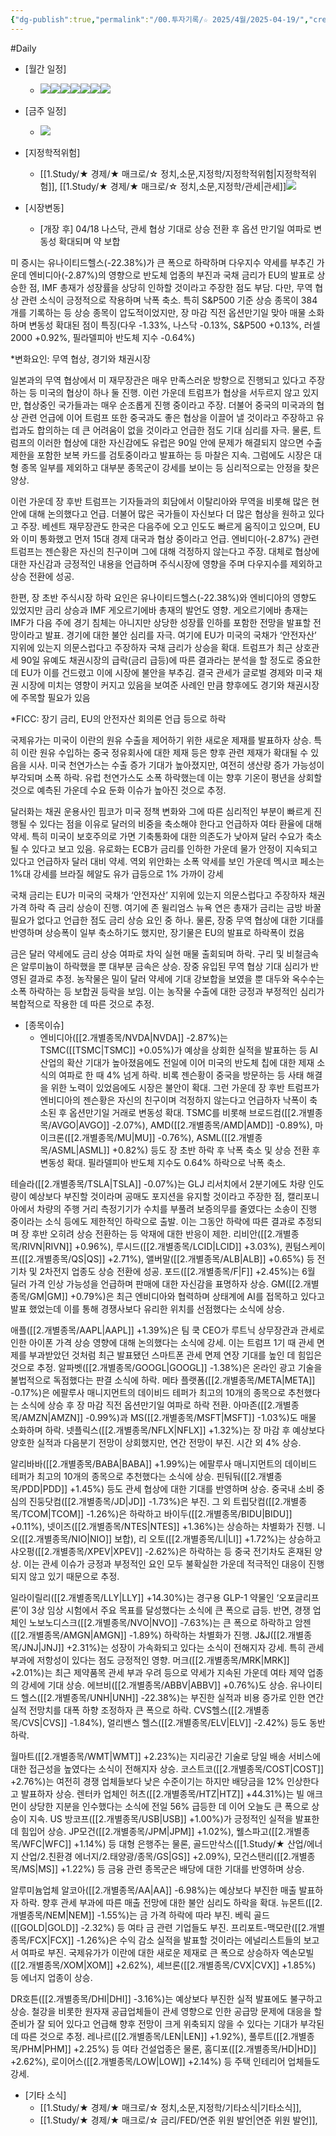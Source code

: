```yaml
---
{"dg-publish":true,"permalink":"/00.투자기록/☆ 2025/4월/2025-04-19/","created":"2025-04-14T11:02:56.598+09:00","updated":"2025-06-03T20:07:54.384+09:00"}
---
```


#Daily 


- [월간 일정]
	- ![](/img/user/attachments/Pasted%20image%2020250417172725.png)![](/img/user/attachments/Pasted%20image%2020250416150009.png)![](/img/user/attachments/Pasted%20image%2020250328104947.png)![](/img/user/attachments/Pasted%20image%2020250326131419.png)![](/img/user/attachments/Pasted%20image%2020250326131350.png)![](/img/user/attachments/Pasted%20image%2020250331141952.png)![](/img/user/attachments/Pasted%20image%2020250402141902.png)

- [금주 일정]
	- ![](/img/user/attachments/Pasted%20image%2020250417172813.png)
		





- [지정학적위험]
	- [[1.Study/★ 경제/★ 매크로/☆ 정치,소문,지정학/지정학적위험\|지정학적위험]], [[1.Study/★ 경제/★ 매크로/☆ 정치,소문,지정학/관세\|관세]]![](/img/user/attachments/Pasted%20image%2020250417133654.png)






- [시장변동]
	  
	- [개장 후]
04/18 나스닥, 관세 협상 기대로 상승 전환 후 옵션 만기일 여파로 변동성 확대되며 약 보합

미 증시는 유나이티드헬스(-22.38%)가 큰 폭으로 하락하며 다우지수 약세를 부추긴 가운데 엔비디아(-2.87%)의 영향으로 반도체 업종의 부진과 국채 금리가 EU의 발표로 상승한 점, IMF 총재가 성장률을 상당히 인하할 것이라고 주장한 점도 부담. 다만, 무역 협상 관련 소식이 긍정적으로 작용하며 낙폭 축소. 특히 S&P500 기준 상승 종목이 384개를 기록하는 등 상승 종목이 압도적이었지만, 장 마감 직전 옵션만기일 맞아 매물 소화하며 변동성 확대된 점이 특징(다우 -1.33%, 나스닥 -0.13%, S&P500 +0.13%, 러셀2000 +0.92%, 필라델피아 반도체 지수 -0.64%)

*변화요인: 무역 협상, 경기와 채권시장

일본과의 무역 협상에서 미 재무장관은 매우 만족스러운 방향으로 진행되고 있다고 주장하는 등 미국의 협상이 하나 둘 진행. 이런 가운데 트럼프가 협상을 서두르지 않고 있지만, 협상중인 국가들과는 매우 순조롭게 진행 중이라고 주장. 더불어 중국의 미국과의 협상 관련 언급에 이어 트럼프 또한 중국과도 좋은 협상을 이끌어 낼 것이라고 주장하고 유럽과도 합의하는 데 큰 어려움이 없을 것이라고 언급한 점도 기대 심리를 자극. 물론, 트럼프의 이러한 협상에 대한 자신감에도 유럽은 90일 안에 문제가 해결되지 않으면 수출 제한을 포함한 보복 카드를 검토중이라고 발표하는 등 마찰은 지속. 그럼에도 시장은 대형 종목 일부를 제외하고 대부분 종목군이 강세를 보이는 등 심리적으로는 안정을 찾은 양상. 

이런 가운데 장 후반 트럼프는 기자들과의 회담에서 이탈리아와 무역을 비롯해 많은 현안에 대해 논의했다고 언급. 더불어 많은 국가들이 자신보다 더 많은 협상을 원하고 있다고 주장. 베센트 재무장관도 한국은 다음주에 오고 인도도 빠르게 움직이고 있으며, EU와 이미 통화했고 먼저 15대 경제 대국과 협상 중이라고 언급. 엔비디아(-2.87%) 관련 트럼프는 젠슨황은 자신의 친구이며 그에 대해 걱정하지 않는다고 주장. 대체로 협상에 대한 자신감과 긍정적인 내용을 언급하며 주식시장에 영향을 주며 다우지수를 제외하고 상승 전환에 성공. 

한편, 장 초반 주식시장 하락 요인은 유나이티드헬스(-22.38%)와 엔비디아의 영향도 있었지만 금리 상승과 IMF 게오르기에바 총재의 발언도 영향. 게오르기에바 총재는 IMF가 다음 주에 경기 침체는 아니지만 상당한 성장률 인하를 포함한 전망을 발표할 전망이라고 발표. 경기에 대한 불안 심리를 자극. 여기에 EU가 미국의 국채가 ‘안전자산’ 지위에 있는지 의문스럽다고 주장하자 국채 금리가 상승을 확대. 트럼프가 최근 상호관세 90일 유예도 채권시장의 급락(금리 급등)에 따른 결과라는 분석을 할 정도로 중요한데 EU가 이를 건드렸고 이에 시장에 불안을 부추김. 결국 관세가 글로벌 경제와 미국 채권 시장에 미치는 영향이 커지고 있음을 보여준 사례인 만큼 향후에도 경기와 채권시장에 주목할 필요가 있음

*FICC: 장기 금리, EU의 안전자산 회의론 언급 등으로 하락

국제유가는 미국이 이란의 원유 수출을 제어하기 위한 새로운 제재를 발표하자 상승. 특히 이란 원유 수입하는 중국 정유회사에 대한 제재 등은 향후 관련 제재가 확대될 수 있음을 시사. 미국 천연가스는 수출 증가 기대가 높아졌지만, 여전히 생산량 증가 가능성이 부각되며 소폭 하락. 유럽 천연가스도 소폭 하락했는데 이는 향후 기온이 평년을 상회할 것으로 예측된 가운데 수요 둔화 이슈가 높아진 것으로 추정. 

달러화는 채권 운용사인 핌코가 미국 정책 변화와 그에 따른 심리적인 부분이 빠르게 진행될 수 있다는 점을 이유로 달러의 비중을 축소해야 한다고 언급하자 여타 환율에 대해 약세. 특히 미국이 보호주의로 가면 기축통화에 대한 의존도가 낮아져 달러 수요가 축소될 수 있다고 보고 있음. 유로화는 ECB가 금리를 인하한 가운데 물가 안정이 지속되고 있다고 언급하자 달러 대비 약세. 역외 위안화는 소폭 약세를 보인 가운데 멕시코 페소는 1%대 강세를 브라질 헤알도 유가 급등으로 1% 가까이 강세

국채 금리는 EU가 미국의 국채가 ‘안전자산’ 지위에 있는지 의문스럽다고 주장하자 채권 가격 하락 즉 금리 상승이 진행. 여기에 존 윌리엄스 뉴욕 연은 총재가 금리는 금방 바꿀 필요가 없다고 언급한 점도 금리 상승 요인 중 하나. 물론, 장중 무역 협상에 대한 기대를 반영하며 상승폭이 일부 축소하기도 했지만, 장기물은 EU의 발표로 하락폭이 컸음

금은 달러 약세에도 금리 상승 여파로 차익 실현 매물 출회되며 하락. 구리 및 비철금속은 알루미늄이 하락했을 뿐 대부분 금속은 상승. 장중 유입된 무역 협상 기대 심리가 반영된 결과로 추정. 농작물은 밀이 달러 약세에 기대 강보합을 보였을 뿐 대두와 옥수수는 소폭 하락하는 등 보합권 등락을 보임. 이는 농작물 수출에 대한 긍정과 부정적인 심리가 복합적으로 작용한 데 따른 것으로 추정.





- [종목이슈]
	- 엔비디아([[2.개별종목/NVDA\|NVDA]] -2.87%)는 TSMC([[TSMC\|TSMC]] +0.05%)가 예상을 상회한 실적을 발표하는 등 AI 산업의 확산 기대가 높아졌음에도 전일에 이어 미국의 반도체 칩에 대한 제재 소식의 여파로 한 때 4% 넘게 하락. 비록 젠슨황이 중국을 방문하는 등 사태 해결을 위한 노력이 있었음에도 시장은 불안이 확대. 그런 가운데 장 후반 트럼프가 엔비디아의 젠슨황은 자신의 친구이며 걱정하지 않는다고 언급하자 낙폭이 축소된 후 옵션만기일 거래로 변동성 확대. TSMC를 비롯해 브로드컴([[2.개별종목/AVGO\|AVGO]] -2.07%), AMD([[2.개별종목/AMD\|AMD]] -0.89%), 마이크론([[2.개별종목/MU\|MU]] -0.76%), ASML([[2.개별종목/ASML\|ASML]] +0.82%) 등도 장 초반 하락 후 낙폭 축소 및 상승 전환 후 변동성 확대. 필라델피아 반도체 지수도 0.64% 하락으로 낙폭 축소.

테슬라([[2.개별종목/TSLA\|TSLA]] -0.07%)는 GLJ 리서치에서 2분기에도 차량 인도량이 예상보다 부진할 것이라며 공매도 포지션을 유지할 것이라고 주장한 점, 캘리포니아에서 차량의 주행 거리 측정기기가 수치를 부풀려 보증의무를 줄였다는 소송이 진행 중이라는 소식 등에도 제한적인 하락으로 출발. 이는 그동안 하락에 따른 결과로 추정되며 장 후반 오히려 상승 전환하는 등 악재에 대한 반응이 제한. 리비안([[2.개별종목/RIVN\|RIVN]] +0.96%), 루시드([[2.개별종목/LCID\|LCID]] +3.03%), 퀀텀스케이프([[2.개별종목/QS\|QS]] +2.71%), 앨버말([[2.개별종목/ALB\|ALB]] +0.65%) 등 전기차 및 2차전지 업종도 상승 전환에 성공. 포드([[2.개별종목/F\|F]] +2.45%)는 6월 딜러 가격 인상 가능성을 언급하며 판매에 대한 자신감을 표명하자 상승. GM([[2.개별종목/GM\|GM]] +0.79%)은 최근 엔비디아와 협력하며 상태계에 AI를 접목하고 있다고 발표 했었는데 이를 통해 경쟁사보다 유리한 위치를 선점했다는 소식에 상승.

애플([[2.개별종목/AAPL\|AAPL]] +1.39%)은 팀 쿡 CEO가 루트닉 상무장관과 관세로 인한 아이폰 가격 상승 영향에 대해 논의했다는 소식에 강세. 이는 트럼프 1기 때 관세 면제를 부과받았던 것처럼 최근 발표됐던 스마트폰 관세 면제 연장 기대를 높인 데 힘입은 것으로 추정. 알파벳([[2.개별종목/GOOGL\|GOOGL]] -1.38%)은 온라인 광고 기술을 불법적으로 독점했다는 판결 소식에 하락. 메타 플랫폼([[2.개별종목/META\|META]] -0.17%)은 에팔루사 매니지먼트의 데이비드 테퍼가 최고의 10개의 종목으로 추천했다는 소식에 상승 후 장 마감 직전 옵션만기일 여파로 하락 전환. 아마존([[2.개별종목/AMZN\|AMZN]] -0.99%)과 MS([[2.개별종목/MSFT\|MSFT]] -1.03%)도 매물 소화하며 하락. 넷플릭스([[2.개별종목/NFLX\|NFLX]] +1.32%)는 장 마감 후 예상보다 양호한 실적과 다음분기 전망이 상회했지만, 연간 전망이 부진. 시간 외 4% 상승.

알리바바([[2.개별종목/BABA\|BABA]] +1.99%)는 에팔루사 매니지먼트의 데이비드 테퍼가 최고의 10개의 종목으로 추천했다는 소식에 상승. 핀둬둬([[2.개별종목/PDD\|PDD]] +1.45%) 등도 관세 협상에 대한 기대를 반영하며 상승. 중국내 소비 중심의 진둥닷컴([[2.개별종목/JD\|JD]] -1.73%)은 부진. 그 외 트립닷컴([[2.개별종목/TCOM\|TCOM]] -1.26%)은 하락하고 바이두([[2.개별종목/BIDU\|BIDU]] +0.11%), 넷이즈([[2.개별종목/NTES\|NTES]] +1.36%)는 상승하는 차별화가 진행. 니오([[2.개별종목/NIO\|NIO]] 보합), 리 오토([[2.개별종목/LI\|LI]] +1.72%)는 상승하고 샤오펑([[2.개별종목/XPEV\|XPEV]] -2.62%)은 하락하는 등 중국 전기차도 혼재된 양상. 이는 관세 이슈가 긍정과 부정적인 요인 모두 불확실한 가운데 적극적인 대응이 진행되지 않고 있기 때문으로 추정.

일라이릴리([[2.개별종목/LLY\|LLY]] +14.30%)는 경구용 GLP-1 약물인 ‘오포글리프론’이 3상 임상 시험에서 주요 목표를 달성했다는 소식에 큰 폭으로 급등. 반면, 경쟁 업체인 노보노디스크([[2.개별종목/NVO\|NVO]] -7.63%)는 큰 폭으로 하락하고 암젠([[2.개별종목/AMGN\|AMGN]] -1.89%) 하락하는 차별화가 진행. J&J([[2.개별종목/JNJ\|JNJ]] +2.31%)는 성장이 가속화되고 있다는 소식이 전해지자 강세. 특히 관세 부과에 저항성이 있다는 점도 긍정적인 영향. 머크([[2.개별종목/MRK\|MRK]] +2.01%)는 최근 제약품목 관세 부과 우려 등으로 약세가 지속된 가운데 여타 제약 업종의 강세에 기대 상승. 에브비([[2.개별종목/ABBV\|ABBV]] +0.76%)도 상승. 유나이티드 헬스([[2.개별종목/UNH\|UNH]] -22.38%)는 부진한 실적과 비용 증가로 인한 연간 실적 전망치를 대폭 하향 조정하자 큰 폭으로 하락. CVS헬스([[2.개별종목/CVS\|CVS]] -1.84%), 얼리밴스 헬스([[2.개별종목/ELV\|ELV]] -2.42%) 등도 동반 하락.

월마트([[2.개별종목/WMT\|WMT]] +2.23%)는 지리공간 기술로 당일 배송 서비스에 대한 접근성을 높였다는 소식이 전해지자 상승. 코스트코([[2.개별종목/COST\|COST]] +2.76%)는 여전히 경쟁 업체들보다 낮은 수준이기는 하지만 배당금을 12% 인상한다고 발표하자 상승. 렌터카 업체인 허츠([[2.개별종목/HTZ\|HTZ]] +44.31%)는 빌 애크먼이 상당한 지분을 인수했다는 소식에 전일 56% 급등한 데 이어 오늘도 큰 폭으로 상승이 지속. US 방코프([[2.개별종목/USB\|USB]] +1.00%)가 긍정적인 실적을 발표한 데 힘입어 상승. JP모건([[2.개별종목/JPM\|JPM]] +1.02%), 웰스파고([[2.개별종목/WFC\|WFC]] +1.14%) 등 대형 은행주는 물론, 골드만삭스([[1.Study/★ 산업/에너지 산업/2.친환경 에너지/2.태양광/종목/GS\|GS]] +2.09%), 모건스탠리([[2.개별종목/MS\|MS]] +1.22%) 등 금융 관련 종목군은 배당에 대한 기대를 반영하며 상승.

알루미늄업체 알코아([[2.개별종목/AA\|AA]] -6.98%)는 예상보다 부진한 매출 발표하자 하락. 향후 관세 부과에 따른 매출 전망에 대한 불안 심리도 하락을 확대. 뉴몬트([[2.개별종목/NEM\|NEM]] -1.55%)는 금 가격 하락에 따라 부진. 베릭 골드([[GOLD\|GOLD]] -2.32%) 등 여타 금 관련 기업들도 부진. 프리포트-맥모란([[2.개별종목/FCX\|FCX]] -1.26%)은 수익 감소 실적을 발표할 것이라는 에널리스트들의 보고서 여파로 부진. 국제유가가 이란에 대한 새로운 제재로 큰 폭으로 상승하자 엑손모빌([[2.개별종목/XOM\|XOM]] +2.62%), 셰브론([[2.개별종목/CVX\|CVX]] +1.85%) 등 에너지 업종이 상승.

DR호튼([[2.개별종목/DHI\|DHI]] -3.16%)는 예상보다 부진한 실적 발표에도 불구하고 상승. 철강을 비롯한 원자재 공급업체들이 관세 영향으로 인한 공급망 문제에 대응을 할 준비가 잘 되어 있다고 언급해 향후 전망이 크게 위축되지 않을 수 있다는 기대가 부각된 데 따른 것으로 추정. 레나르([[2.개별종목/LEN\|LEN]] +1.92%), 풀루트([[2.개별종목/PHM\|PHM]] +2.25%) 등 여타 건설업종은 물론, 홈디포([[2.개별종목/HD\|HD]] +2.62%), 로이어스([[2.개별종목/LOW\|LOW]] +2.14%) 등 주택 인테리어 업체들도 강세.






- [기타 소식]
	- [[1.Study/★ 경제/★ 매크로/☆ 정치,소문,지정학/기타소식\|기타소식]],
	- [[1.Study/★ 경제/★ 매크로/☆ 금리/FED/연준 위원 발언\|연준 위원 발언]],

